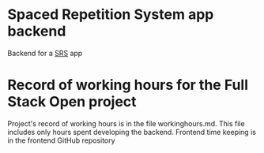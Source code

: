 # Spaced Repetition System app backend
Backend for a [SRS](https://en.wikipedia.org/wiki/Spaced_repetition) app

# Record of working hours for the Full Stack Open project
Project's record of working hours is in the file workinghours.md.
This file includes only hours spent developing the backend.
Frontend time keeping is in the frontend GitHub repository
